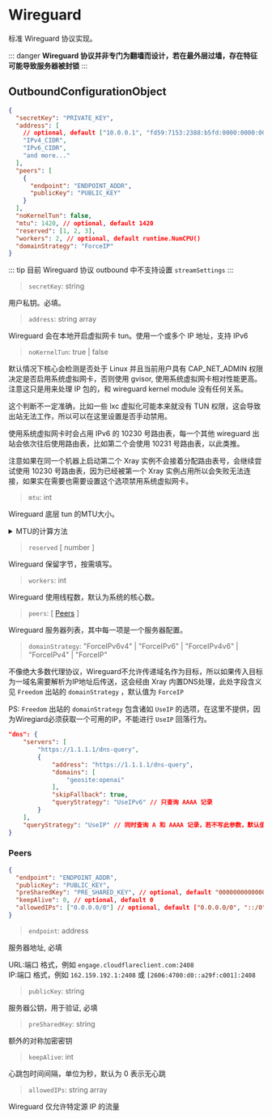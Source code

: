# Wireguard

标准 Wireguard 协议实现。

::: danger **Wireguard
协议并非专门为翻墙而设计，若在最外层过墙，存在特征可能导致服务器被封锁** :::

## OutboundConfigurationObject

```json
{
  "secretKey": "PRIVATE_KEY",
  "address": [
    // optional, default ["10.0.0.1", "fd59:7153:2388:b5fd:0000:0000:0000:0001"]
    "IPv4_CIDR",
    "IPv6_CIDR",
    "and more..."
  ],
  "peers": [
    {
      "endpoint": "ENDPOINT_ADDR",
      "publicKey": "PUBLIC_KEY"
    }
  ],
  "noKernelTun": false,
  "mtu": 1420, // optional, default 1420
  "reserved": [1, 2, 3],
  "workers": 2, // optional, default runtime.NumCPU()
  "domainStrategy": "ForceIP"
}
```

::: tip 目前 Wireguard 协议 outbound 中不支持设置 `streamSettings` :::

> `secretKey`: string

用户私钥。必填。

> `address`: string array

Wireguard 会在本地开启虚拟网卡 tun。使用一个或多个 IP 地址，支持 IPv6

> `noKernelTun`: true | false

默认情况下核心会检测是否处于 Linux 并且当前用户具有 CAP_NET_ADMIN
权限决定是否启用系统虚拟网卡，否则使用 gvisor,
使用系统虚拟网卡相对性能更高。注意这只是用来处理 IP 包的，和 wireguard kernel
module 没有任何关系。

这个判断不一定准确，比如一些 lxc 虚拟化可能本来就没有 TUN
权限，这会导致出站无法工作，所以可以在这里设置是否手动禁用。

使用系统虚拟网卡时会占用 IPv6 的 10230 号路由表，每一个其他 wireguard
出站会依次往后使用路由表，比如第二个会使用 10231 号路由表，以此类推。

注意如果在同一个机器上启动第二个 Xray 实例不会接着分配路由表号，会继续尝试使用
10230 号路由表，因为已经被第一个 Xray
实例占用所以会失败无法连接，如果实在需要也需要设置这个选项禁用系统虚拟网卡。

> `mtu`: int

Wireguard 底层 tun 的MTU大小。

<details>
<summary>MTU的计算方法</summary>

一个wireguard数据包的结构如下

```
- 20-byte IPv4 header or 40 byte IPv6 header
- 8-byte UDP header
- 4-byte type
- 4-byte key index
- 8-byte nonce
- N-byte encrypted data
- 16-byte authentication tag
```

`N-byte encrypted data`即为我们需要的MTU的值，根据endpoint是IPv4还是IPv6，具体的值可以是1440(IPv4)或者1420(IPv6)，如果处于特殊环境下再额外减掉即可(如家宽PPPoE额外-8)。

</details>

> `reserved` \[ number \]

Wireguard 保留字节，按需填写。

> `workers`: int

Wireguard 使用线程数，默认为系统的核心数。

> `peers`: \[ [Peers](#peers) \]

Wireguard 服务器列表，其中每一项是一个服务器配置。

> `domainStrategy`: "ForceIPv6v4" | "ForceIPv6" | "ForceIPv4v6" | "ForceIPv4" |
> "ForceIP"

不像绝大多数代理协议，Wireguard不允许传递域名作为目标，所以如果传入目标为一域名需要解析为IP地址后传送，这会经由
Xray 内置DNS处理，此处字段含义见 `Freedom` 出站的 `domainStrategy` ，默认值为
`ForceIP`

PS: `Freedom` 出站的 `domainStrategy` 包含诸如 `UseIP`
的选项，在这里不提供，因为Wiregiard必须获取一个可用的IP，不能进行 `UseIP`
回落行为。

```json
"dns": {
    "servers": [
        "https://1.1.1.1/dns-query",
        {
            "address": "https://1.1.1.1/dns-query",
            "domains": [
                "geosite:openai"
            ],
            "skipFallback": true,
            "queryStrategy": "UseIPv6" // 只查询 AAAA 记录
        }
    ],
    "queryStrategy": "UseIP" // 同时查询 A 和 AAAA 记录，若不写此参数，默认值 UseIP，
}
```

### Peers

```json
{
  "endpoint": "ENDPOINT_ADDR",
  "publicKey": "PUBLIC_KEY",
  "preSharedKey": "PRE_SHARED_KEY", // optional, default "0000000000000000000000000000000000000000000000000000000000000000"
  "keepAlive": 0, // optional, default 0
  "allowedIPs": ["0.0.0.0/0"] // optional, default ["0.0.0.0/0", "::/0"]
}
```

> `endpoint`: address

服务器地址, 必填

URL:端口 格式，例如 `engage.cloudflareclient.com:2408`<br> IP:端口 格式，例如
`162.159.192.1:2408` 或 `[2606:4700:d0::a29f:c001]:2408`

> `publicKey`: string

服务器公钥，用于验证, 必填

> `preSharedKey`: string

额外的对称加密密钥

> `keepAlive`: int

心跳包时间间隔，单位为秒，默认为 0 表示无心跳

> `allowedIPs`: string array

Wireguard 仅允许特定源 IP 的流量
